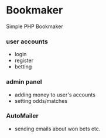 # Bookmaker
Simple PHP Bookmaker

### user accounts
* login
* register
* betting
### admin panel
* adding money to user's accounts
* setting odds/matches
### AutoMailer
* sending emails about won bets etc.
